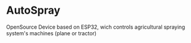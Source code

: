 # AutoSpray
OpenSource Device based on ESP32, wich controls agricultural spraying system's machines (plane or tractor)
